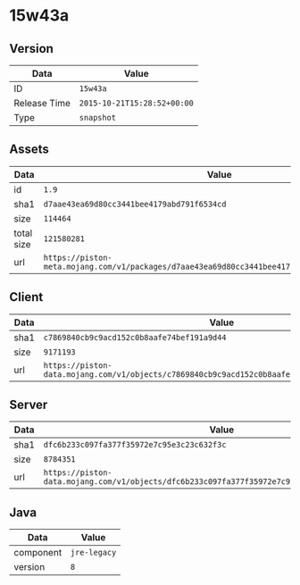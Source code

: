 # 15w43a

## Version

|**Data**        | **Value**                 |
|----------------|-------------------------|
| ID   | ```15w43a```   |
| Release Time   | ```2015-10-21T15:28:52+00:00```   |
| Type   | ```snapshot```   |

## Assets

|**Data**        | **Value**                 |
|----------------|-------------------------|
| id   | ```1.9```   |
| sha1   | ```d7aae43ea69d80cc3441bee4179abd791f6534cd```   |
| size   | ```114464```   |
| total size  | ```121580281```  |
| url       | ```https://piston-meta.mojang.com/v1/packages/d7aae43ea69d80cc3441bee4179abd791f6534cd/1.9.json``` |

## Client

|**Data**        | **Value**                 |
|----------------|-------------------------|
| sha1   | ```c7869840cb9c9acd152c0b8aafe74bef191a9d44```   |
| size   | ```9171193```   |
| url       | ```https://piston-data.mojang.com/v1/objects/c7869840cb9c9acd152c0b8aafe74bef191a9d44/client.jar``` |

## Server

|**Data**        | **Value**                 |
|----------------|-------------------------|
| sha1   | ```dfc6b233c097fa377f35972e7c95e3c23c632f3c```   |
| size   | ```8784351```   |
| url       | ```https://piston-data.mojang.com/v1/objects/dfc6b233c097fa377f35972e7c95e3c23c632f3c/server.jar``` |

## Java

|**Data**        | **Value**                 |
|----------------|-------------------------|
| component   | ```jre-legacy```   |
| version   | ```8```   |